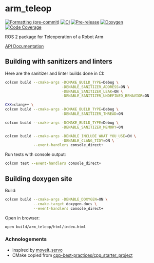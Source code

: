 # arm_teleop
[![Formatting (pre-commit)](https://github.com/tylerjw/arm_teleop/actions/workflows/format.yaml/badge.svg?branch=main)](https://github.com/tylerjw/arm_teleop/actions/workflows/format.yaml?query=branch%3Amain)
[![CI](https://github.com/tylerjw/arm_teleop/actions/workflows/ci.yaml/badge.svg?branch=main)](https://github.com/tylerjw/arm_teleop/actions/workflows/ci.yaml?query=branch%3Amain)
[![Pre-release](https://github.com/tylerjw/arm_teleop/actions/workflows/prerelease.yaml/badge.svg?branch=main)](https://github.com/tylerjw/arm_teleop/actions/workflows/prerelease.yaml?query=branch%3Amain)
[![Doxygen](https://github.com/tylerjw/arm_teleop/actions/workflows/doxygen.yaml/badge.svg?branch=main)](https://github.com/tylerjw/arm_teleop/actions/workflows/doxygen.yaml?query=branch%3Amain)
[![Code Coverage](https://codecov.io/gh/tylerjw/arm_teleop/branch/main/graph/badge.svg?token=W7uHKcY0ly)](https://codecov.io/gh/tylerjw/arm_teleop)

ROS 2 package for Teleoperation of a Robot Arm

[API Documentation](https://tylerjw.github.io/arm_teleop/)

## Building with sanitizers and linters

Here are the sanitizer and linter builds done in CI:

```bash
colcon build --cmake-args -DCMAKE_BUILD_TYPE=Debug \
                          -DENABLE_SANITIZER_ADDRESS=ON \
                          -DENABLE_SANITIZER_LEAK=ON \
                          -DENABLE_SANITIZER_UNDEFINED_BEHAVIOR=ON
```

```bash
CXX=clang++ \
colcon build --cmake-args -DCMAKE_BUILD_TYPE=Debug \
                          -DENABLE_SANITIZER_THREAD=ON
```

```bash
colcon build --cmake-args -DCMAKE_BUILD_TYPE=Debug \
                          -DENABLE_SANITIZER_MEMORY=ON
```

```bash
colcon build --cmake-args -DENABLE_INCLUDE_WHAT_YOU_USE=ON \
                          -DENABLE_CLANG_TIDY=ON \
             --event-handlers console_direct+
```

Run tests with console output:
```bash
colcon test --event-handlers console_direct+
```

## Building doxygen site

Build:
```bash
colcon build --cmake-args -DENABLE_DOXYGEN=ON \
             --cmake-target doxygen-docs \
             --event-handlers console_direct+
```

Open in browser:
```bash
open build/arm_teleop/html/index.html
```

### Achnologements

- Inspired by [moveit_servo](https://github.com/ros-planning/moveit2/tree/main/moveit_ros/moveit_servo)
- CMake copied from [cpp-best-practices/cpp_starter_project](https://github.com/cpp-best-practices/cpp_starter_project)
